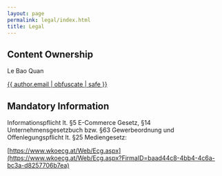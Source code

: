 ```yaml
---
layout: page
permalink: legal/index.html
title: Legal
---
```


## Content Ownership

Le Bao Quan

<a href="mailto:{{ author.email | obfuscate | safe }}">{{ author.email | obfuscate | safe }}</a>

## Mandatory Information

Informationspflicht lt. §5 E-Commerce Gesetz, §14 Unternehmensgesetzbuch bzw. §63 Gewerbeordnung und Offenlegungspflicht lt. §25 Mediengesetz:

[https://www.wkoecg.at/Web/Ecg.aspx](https://www.wkoecg.at/Web/Ecg.aspx?FirmaID=baad44c8-4bb4-4c6a-bc3a-d8257706b7ea)
